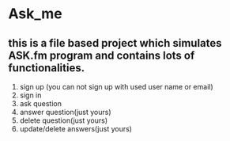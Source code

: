 # Ask_me
## this is a file based project which simulates ASK.fm program and contains lots of functionalities.
1. sign up (you can not sign up with used user name or email)
2. sign in
3. ask question
4. answer question(just yours)
5. delete question(just yours)
6. update/delete answers(just yours)
